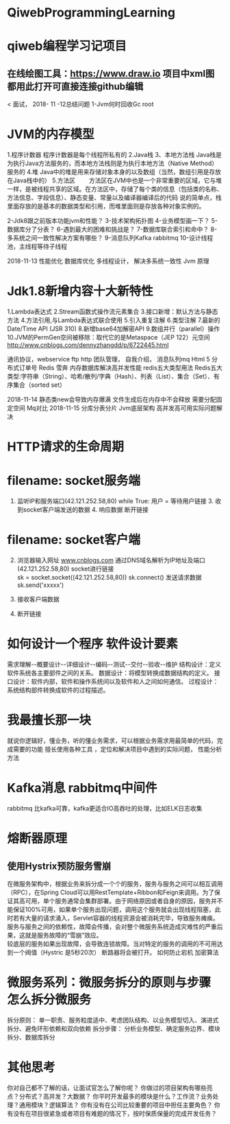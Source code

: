 # QiwebProgrammingLearning
# qiweb编程学习记项目
## 在线绘图工具：https://www.draw.io 项目中xml图都用此打开可直接连接github编辑
<
面试，
2018- 11 -12总结问题
1-Jvm何时回收Gc root
# JVM的内存模型
1.程序计数器
程序计数器是每个线程所私有的
2.Java栈
3、本地方法栈
Java栈是为执行Java方法服务的，而本地方法栈则是为执行本地方法（Native Method）服务的
4.堆
Java中的堆是用来存储对象本身的以及数组（当然，数组引用是存放在Java栈中的）
5.方法区
　　方法区在JVM中也是一个非常重要的区域，它与堆一样，是被线程共享的区域。在方法区中，存储了每个类的信息（包括类的名称、方法信息、字段信息）、静态变量、常量以及编译器编译后的代码
说的简单点，栈里面存放的是基本的数据类型和引用，而堆里面则是存放各种对象实例的。

2-Jdk8跟之前版本功能jvm和性能？
3-技术架构拓扑图
4-业务模型画一下？
5-数据库分了分表？
6-遇到最大的困难和挑战是？
7-数据库联合索引和命中？
8-多系统之间一致性解决方案有哪些？
9-消息队列Kafka  rabbitmq
10-设计线程池，主线程等待子线程

2018-11-13
性能优化
数据库优化
多线程设计，
解决多系统一致性
Jvm 原理
# Jdk1.8新增内容十大新特性
1.Lambda表达式
2.Stream函数式操作流元素集合
3.接口新增：默认方法与静态方法
4.方法引用,与Lambda表达式联合使用
5.引入重复注解
6.类型注解
7.最新的Date/Time API (JSR 310)
8.新增base64加解密API
9.数组并行（parallel）操作
10.JVM的PermGen空间被移除：取代它的是Metaspace（JEP 122）元空间
http://www.cnblogs.com/dennyzhangdd/p/6722445.html

通讯协议，webservice ftp http
团队管理，
自我介绍，
消息队列mq
Html 5
分布式订单号
Redis 雪奔 内存数据库解决高并发性能
redis五大类型用法
Redis五大类型:字符串（String）、哈希/散列/字典（Hash）、列表（List）、集合（Set）、有序集合（sorted set）

2018-11-14
静态类new会导致内存爆满
文件生成后在内存中不会释放  需要分配固定空间
Mq对比
2018-11-15
分库分表分片
Jvm底层架构
高并发高可用实际问题解决
# HTTP请求的生命周期
# filename: socket服务端 
1. 监听IP和服务端口(42.121.252.58,80) 
        while True: 
            用户 = 等待用户链接 
            3. 收到socket客户端发送的数据 
            4. 响应数据 
            断开链接 
 
 
# filename: socket客户端 
2. 浏览器输入网址 www.cnblogs.com 通过DNS域名解析为IP地址及端口(42.121.252.58,80) 
    socket进行链接  
        sk = socket.socket((42.121.252.58,80)) 
        sk.connect() 
    发送请求数据 
        sk.send('xxxxx') 
         
5. 接收客户端数据 
 
6. 断开链接 
# 如何设计一个程序 软件设计要素
需求理解--概要设计--详细设计--编码--测试--交付--验收--维护
结构设计：定义软件系统各主要部件之间的关系。
数据设计：将模型转换成数据结构的定义。
接口设计：软件内部，软件和操作系统间以及软件和人之间如何通信。
过程设计：系统结构部件转换成软件的过程描述。
# 我最擅长那一块
就说你逻辑好，懂业务，听的懂业务需求，可以根据业务需求用最简单的代码，完成需要的功能
擅长使用各种工具 ，定位和解决项目中遇到的实际问题，
性能分析方法
# Kafka消息 rabbitmq中间件
rabbitmq 比kafka可靠，kafka更适合IO高吞吐的处理，比如ELK日志收集
<br>
# 熔断器原理<br>
## 使用Hystrix预防服务雪崩<br>
在微服务架构中，根据业务来拆分成一个个的服务，服务与服务之间可以相互调用（RPC），在Spring Cloud可以用RestTemplate+Ribbon和Feign来调用。为了保证其高可用，单个服务通常会集群部署。由于网络原因或者自身的原因，服务并不能保证100%可用，如果单个服务出现问题，调用这个服务就会出现线程阻塞，此时若有大量的请求涌入，Servlet容器的线程资源会被消耗完毕，导致服务瘫痪。服务与服务之间的依赖性，故障会传播，会对整个微服务系统造成灾难性的严重后果，这就是服务故障的“雪崩”效应。<br>
较底层的服务如果出现故障，会导致连锁故障。当对特定的服务的调用的不可用达到一个阀值（Hystric 是5秒20次） 断路器将会被打开。
如何防止宕机
加密算法
# 微服务系列：微服务拆分的原则与步骤 怎么拆分微服务
拆分原则：
      单一职责、服务粒度适中、考虑团队结构、以业务模型切入、演进式拆分、避免环形依赖和双向依赖
拆分步骤：
      分析业务模型、确定服务边界、模块拆分、数据库拆分
# 其他思考
你对自己都不了解的话，让面试官怎么了解你呢？
你做过的项目架构有哪些亮点？分布式？高并发？大数据？
你平时开发最多的模块是什么？工作流？业务处理？通用模块？逻辑算法？
你有没有在公司比较重要的项目中担任主要角色？
你有没有在项目很紧急或者项目有难题的情况下，按时保质保量的完成开发任务？
</pre>
